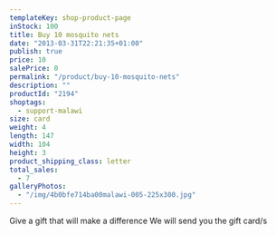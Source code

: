 ```yaml
---
templateKey: shop-product-page
inStock: 100
title: Buy 10 mosquito nets
date: "2013-03-31T22:21:35+01:00"
publish: true
price: 10
salePrice: 0
permalink: "/product/buy-10-mosquito-nets"
description: ""
productId: "2194"
shoptags:
  - support-malawi
size: card
weight: 4
length: 147
width: 104
height: 3
product_shipping_class: letter
total_sales:
  - 7
galleryPhotos:
  - "/img/4b0bfe714ba00malawi-005-225x300.jpg"
---
```


Give a gift that will make a difference We will send you the gift card/s
